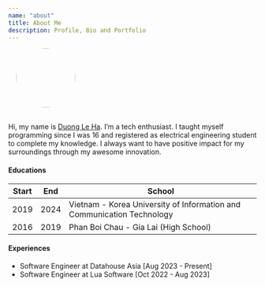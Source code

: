 ```yaml
---
name: "about"
title: About Me
description: Profile, Bio and Portfolio
---
```


<img style="width: 120px; margin: 0 0 1rem 1rem; border-radius: 60px;" class="is-pulled-right" src="./indexbanner.jpg"/>

Hi, my name is <u>Duong Le Ha</u>.
I’m a tech enthusiast. I taught myself programming since I was 16 and registered
as electrical engineering student to complete my knowledge. I always want to have positive impact
for my surroundings through my awesome innovation.

#### Educations

| Start | End    | School                                                                 |
| ----- | ------ | ---------------------------------------------------------------------- |
| 2019  | 2024    | Vietnam - Korea University of Information and Communication Technology |
| 2016  | 2019   | Phan Boi Chau - Gia Lai (High School)                                  |

#### Experiences

* Software Engineer at Datahouse Asia [Aug 2023 - Present]
* Software Engineer at Lua Software [Oct 2022 - Aug 2023]
